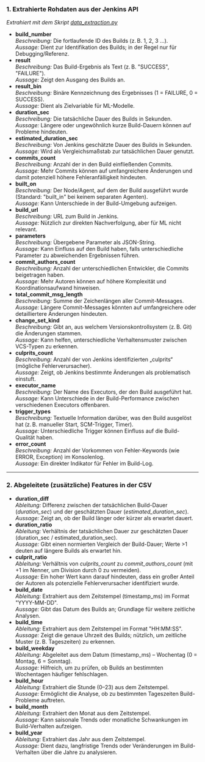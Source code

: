 
### 1. Extrahierte Rohdaten aus der Jenkins API
*Extrahiert mit dem Skript [data_extraction.py](build-prognose-ml/extract-data.md)*

- **build\_number**  
*Beschreibung:* Die fortlaufende ID des Builds (z. B. 1, 2, 3 …).  
*Aussage:* Dient zur Identifikation des Builds; in der Regel nur für Debugging/Referenz.
- **result**  
*Beschreibung:* Das Build-Ergebnis als Text (z. B. "SUCCESS", "FAILURE").  
*Aussage:* Zeigt den Ausgang des Builds an.
- **result\_bin**  
*Beschreibung:* Binäre Kennzeichnung des Ergebnisses (1 = FAILURE, 0 = SUCCESS).  
*Aussage:* Dient als Zielvariable für ML-Modelle.
- **duration\_sec**  
*Beschreibung:* Die tatsächliche Dauer des Builds in Sekunden.  
*Aussage:* Längere oder ungewöhnlich kurze Build-Dauern können auf Probleme hindeuten.
- **estimated\_duration\_sec**  
*Beschreibung:* Von Jenkins geschätzte Dauer des Builds in Sekunden.  
*Aussage:* Wird als Vergleichsmaßstab zur tatsächlichen Dauer genutzt.
- **commits\_count**  
*Beschreibung:* Anzahl der in den Build einfließenden Commits.  
*Aussage:* Mehr Commits können auf umfangreichere Änderungen und damit potenziell höhere Fehleranfälligkeit hindeuten.
- **built\_on**  
*Beschreibung:* Der Node/Agent, auf dem der Build ausgeführt wurde (Standard: "built\_in" bei keinem separaten Agenten).  
*Aussage:* Kann Unterschiede in der Build-Umgebung aufzeigen.
- **build\_url**  
*Beschreibung:* URL zum Build in Jenkins.  
*Aussage:* Nützlich zur direkten Nachverfolgung, aber für ML nicht relevant.
- **parameters**  
*Beschreibung:* Übergebene Parameter als JSON-String.  
*Aussage:* Kann Einfluss auf den Build haben, falls unterschiedliche Parameter zu abweichenden Ergebnissen führen.
- **commit\_authors\_count**  
*Beschreibung:* Anzahl der unterschiedlichen Entwickler, die Commits beigetragen haben.  
*Aussage:* Mehr Autoren können auf höhere Komplexität und Koordinationsaufwand hinweisen.
- **total\_commit\_msg\_length**  
*Beschreibung:* Summe der Zeichenlängen aller Commit-Messages.  
*Aussage:* Längere Commit-Messages könnten auf umfangreichere oder detailliertere Änderungen hindeuten.
- **change\_set\_kind**  
*Beschreibung:* Gibt an, aus welchem Versionskontrollsystem (z. B. Git) die Änderungen stammen.  
*Aussage:* Kann helfen, unterschiedliche Verhaltensmuster zwischen VCS-Typen zu erkennen.
- **culprits\_count**  
*Beschreibung:* Anzahl der von Jenkins identifizierten „culprits“ (mögliche Fehlerverursacher).  
*Aussage:* Zeigt, ob Jenkins bestimmte Änderungen als problematisch einstuft.
- **executor\_name**  
*Beschreibung:* Der Name des Executors, der den Build ausgeführt hat.  
*Aussage:* Kann Unterschiede in der Build-Performance zwischen verschiedenen Executors offenbaren.
- **trigger\_types**  
*Beschreibung:* Textuelle Information darüber, was den Build ausgelöst hat (z. B. manueller Start, SCM-Trigger, Timer).  
*Aussage:* Unterschiedliche Trigger können Einfluss auf die Build-Qualität haben.
- **error\_count**  
*Beschreibung:* Anzahl der Vorkommen von Fehler-Keywords (wie ERROR, Exception) im Konsolenlog.  
*Aussage:* Ein direkter Indikator für Fehler im Build-Log.

---

### 2. Abgeleitete (zusätzliche) Features in der CSV

- **duration\_diff**  
*Ableitung:* Differenz zwischen der tatsächlichen Build-Dauer (*duration\_sec*) und der geschätzten Dauer (*estimated\_duration\_sec*).  
*Aussage:* Zeigt an, ob der Build länger oder kürzer als erwartet dauert.
- **duration\_ratio**  
*Ableitung:* Verhältnis der tatsächlichen Dauer zur geschätzten Dauer (duration\_sec / estimated\_duration\_sec).  
*Aussage:* Gibt einen normierten Vergleich der Build-Dauer; Werte >1 deuten auf längere Builds als erwartet hin.
- **culprit\_ratio**  
*Ableitung:* Verhältnis von *culprits\_count* zu *commit\_authors\_count* (mit +1 im Nenner, um Division durch 0 zu vermeiden).  
*Aussage:* Ein hoher Wert kann darauf hindeuten, dass ein großer Anteil der Autoren als potenzielle Fehlerverursacher identifiziert wurde.
- **build\_date**  
*Ableitung:* Extrahiert aus dem Zeitstempel (timestamp\_ms) im Format "YYYY-MM-DD".  
*Aussage:* Gibt das Datum des Builds an; Grundlage für weitere zeitliche Analysen.
- **build\_time**  
*Ableitung:* Extrahiert aus dem Zeitstempel im Format "HH:MM:SS".  
*Aussage:* Zeigt die genaue Uhrzeit des Builds; nützlich, um zeitliche Muster (z. B. Tageszeiten) zu erkennen.
- **build\_weekday**  
*Ableitung:* Abgeleitet aus dem Datum (timestamp\_ms) – Wochentag (0 = Montag, 6 = Sonntag).  
*Aussage:* Hilfreich, um zu prüfen, ob Builds an bestimmten Wochentagen häufiger fehlschlagen.
- **build\_hour**  
*Ableitung:* Extrahiert die Stunde (0–23) aus dem Zeitstempel.  
*Aussage:* Ermöglicht die Analyse, ob zu bestimmten Tageszeiten Build-Probleme auftreten.
- **build\_month**  
*Ableitung:* Extrahiert den Monat aus dem Zeitstempel.  
*Aussage:* Kann saisonale Trends oder monatliche Schwankungen im Build-Verhalten aufzeigen.
- **build\_year**  
*Ableitung:* Extrahiert das Jahr aus dem Zeitstempel.  
*Aussage:* Dient dazu, langfristige Trends oder Veränderungen im Build-Verhalten über die Jahre zu analysieren.
